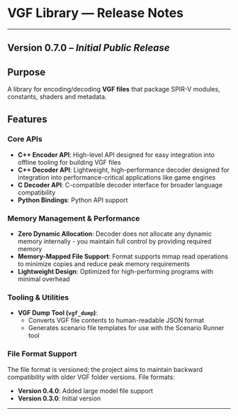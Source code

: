 # VGF Library — Release Notes

---

## Version 0.7.0 – *Initial Public Release*

## Purpose

A library for encoding/decoding **VGF files** that package SPIR-V modules,
constants, shaders and metadata.

## Features

### Core APIs

- **C++ Encoder API**: High-level API designed for easy integration into offline
  tooling for building VGF files
- **C++ Decoder API**: Lightweight, high-performance decoder designed for
  integration into performance-critical applications like game engines
- **C Decoder API**: C-compatible decoder interface for broader language
  compatibility
- **Python Bindings**: Python API support

### Memory Management & Performance

- **Zero Dynamic Allocation**: Decoder does not allocate any dynamic memory
  internally - you maintain full control by providing required memory
- **Memory-Mapped File Support**: Format supports mmap read operations to
  minimize copies and reduce peak memory requirements
- **Lightweight Design**: Optimized for high-performing programs with minimal
  overhead

### Tooling & Utilities

- **VGF Dump Tool (`vgf_dump`)**:
  - Converts VGF file contents to human-readable JSON format
  - Generates scenario file templates for use with the Scenario Runner tool

### File Format Support

The file format is versioned; the project aims to maintain backward compatibility with older VGF folder versions. File formats:

- **Version 0.4.0**: Added large model file support
- **Version 0.3.0**: Initial version

---
